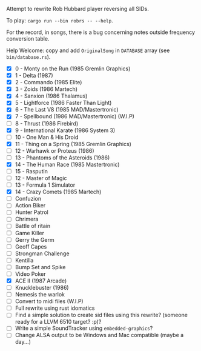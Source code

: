 Attempt to rewrite Rob Hubbard player reversing all SIDs.

To play: `cargo run --bin robrs -- --help`.

For the record, in songs, there is a bug concerning notes outside frequency conversion table.

Help Welcome: copy and add `OriginalSong` in `DATABASE` array (see `bin/database.rs`).

- [x] 0 - Monty on the Run (1985 Gremlin Graphics)
- [x] 1 - Delta (1987)
- [x] 2 - Commando (1985 Elite)
- [x] 3 - Zoids (1986 Martech)
- [x] 4 - Sanxion (1986 Thalamus)
- [x] 5 - Lightforce (1986 Faster Than Light)
- [x] 6 - The Last V8 (1985 MAD/Mastertronic)
- [x] 7 - Spellbound (1986 MAD/Mastertronic) (W.I.P)
- [ ] 8 - Thrust (1986 Firebird)
- [x] 9 - International Karate (1986 System 3)
- [ ] 10 - One Man & His Droid
- [x] 11 - Thing on a Spring (1985 Gremlin Graphics)
- [ ] 12 - Warhawk or Proteus (1986)
- [ ] 13 - Phantoms of the Asteroids (1986)
- [x] 14 - The Human Race (1985 Mastertronic)
- [ ] 15 - Rasputin
- [ ] 12 - Master of Magic
- [ ] 13 - Formula 1 Simulator
- [x] 14 - Crazy Comets (1985 Martech)
- [ ] Confuzion
- [ ] Action Biker
- [ ] Hunter Patrol
- [ ] Chrimera
- [ ] Battle of  ritain
- [ ] Game Killer
- [ ] Gerry the Germ
- [ ] Geoff Capes
- [ ] Strongman Challenge
- [ ] Kentilla
- [ ] Bump Set and Spike
- [ ] Video Poker
- [x] ACE II (1987 Arcade)
- [ ] Knucklebuster (1986)
- [ ] Nemesis the warlok
- [ ] Convert to midi files (W.I.P)
- [ ] Full rewrite using rust idomatics
- [ ] Find a simple solution to create sid files using this rewrite? (someone ready for a LLVM 6510 target? :p)?
- [ ] Write a simple SoundTracker using `embedded-graphics`?
- [ ] Change ALSA output to be Windows and Mac compatible (maybe a day...)
